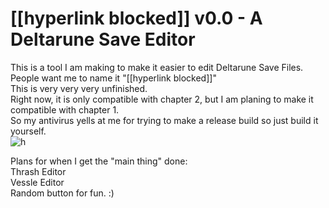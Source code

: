# [[hyperlink blocked]] v0.0 - A Deltarune Save Editor 

This is a tool I am making to make it easier to edit Deltarune Save Files. <br>
People want me to name it "[[hyperlink blocked]]" <br>
This is very very very unfinished.<br>
Right now, it is only compatible with chapter 2, but I am planing to make it compatible with chapter 1.<br>
So my antivirus yells at me for trying to make a release build so just build it yourself.<br>
![h](https://media.discordapp.net/attachments/892459319247896606/894681604260261938/unknown.png "Even when I am not making romhacks I can not escape cutoff.")


Plans for when I get the "main thing" done:<br>
Thrash Editor<br>
Vessle Editor<br>
Random button for fun. :)
